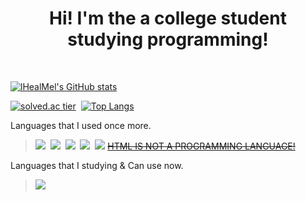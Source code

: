 <h1 align="center">Hi! I'm the a college student studying programming!</h1>

&nbsp;
<!--줄바꿈 왜 안되는지 모르겠지만 걍 이렇게 하면 되겠지 난 몰라~ -->
           
[![lHealMel's GitHub stats](https://github-readme-stats.vercel.app/api?username=lHealMel&show_icons=true&theme=radical)](https://github.com/anuraghazra/github-readme-stats)

[![solved.ac tier](http://mazassumnida.wtf/api/generate_badge?boj=mtn2072)](https://solved.ac/mtn2072)&nbsp;
[![Top Langs](https://github-readme-stats.vercel.app/api/top-langs/?username=lHealMel&layout=compact)](https://github.com/anuraghazra/github-readme-stats)


Languages that I used once more.
><img src="https://img.shields.io/badge/Python-3766AB?style=flat-square&logo=Python&logoColor=white">&nbsp;
><img src="https://img.shields.io/badge/C-A8B9CC?style=flat-square&logo=C&logoColor=white">&nbsp;
><img src="https://img.shields.io/badge/Java-007396?style=flat-square&logo=Java&logoColor=white">&nbsp;
><img src="https://img.shields.io/badge/HTML-E34F26?style=flat-square&logo=HTML5&logoColor=white">&nbsp;
><img src="https://img.shields.io/badge/CSS-1572B6?style=flat-square&logo=CSS&logoColor=white">
 [~~HTML IS NOT A PROGRAMMING LANGUAGE!~~](https://img.devrant.com/devrant/rant/r_622152_NFjV3.jpg)

Languages that I studying & Can use now.
><img src="https://img.shields.io/badge/C-A8B9CC?style=flat-square&logo=C&logoColor=white">&nbsp;
